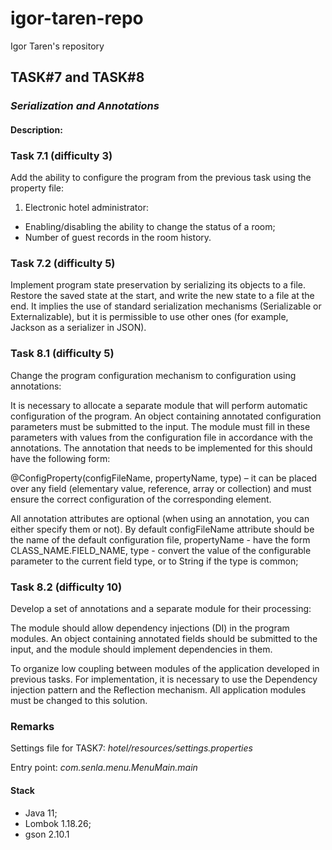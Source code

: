 # igor-taren-repo

Igor Taren's repository

## TASK#7 and TASK#8

### _Serialization and Annotations_

#### Description:

### Task 7.1 (difficulty 3)

Add the ability to configure the program from the previous task using the property file:

1. Electronic hotel administrator:

- Enabling/disabling the ability to change the status of a room;
- Number of guest records in the room history.

### Task 7.2 (difficulty 5)

Implement program state preservation by serializing its objects to a file. Restore the saved state at the start,
and write the new state to a file at the end.
It implies the use of standard serialization mechanisms (Serializable or Externalizable), but it is permissible
to use other ones (for example, Jackson as a serializer in JSON).

### Task 8.1 (difficulty 5)

Change the program configuration mechanism to configuration using annotations:

It is necessary to allocate a separate module that will perform automatic configuration of the program. An object
containing annotated configuration parameters must be submitted to the input. The module must fill in these parameters
with values from the configuration file in accordance with the annotations. The annotation that needs to be implemented
for this should have the following form:

@ConfigProperty(configFileName, propertyName, type) – it can be placed over any field (elementary value, reference,
array or collection) and must ensure the correct configuration of the corresponding element.

All annotation attributes are optional (when using an annotation, you can either specify them or not). By default
сonfigFileName attribute should be the name of the default configuration file,
propertyName - have the form CLASS_NAME.FIELD_NAME, type - convert the value of the configurable parameter to
the current field type, or to String if the type is common;

### Task 8.2 (difficulty 10)

Develop a set of annotations and a separate module for their processing:

The module should allow dependency injections (DI) in the program modules. An object containing annotated fields
should be submitted to the input, and the module should implement dependencies in them.

To organize low coupling between modules of the application developed in previous tasks. For implementation,
it is necessary to use the Dependency injection pattern and the Reflection mechanism. All application modules
must be changed to this solution.

### Remarks

Settings file for TASK7:
*hotel/resources/settings.properties*

Entry point:
*com.senla.menu.MenuMain.main*

#### Stack

- Java 11;
- Lombok 1.18.26;
- gson 2.10.1
